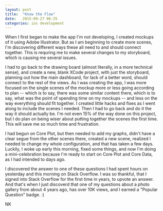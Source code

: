 ```yaml
---
layout: post
title:  "Know the Flow"
date:   2015-09-27 06:35
categories: ios development
---
```


When I first began to make the app I'm not developing, I created mockups of it using Adobe Illustrator. But as I am beginning to create more scenes, I'm discovering different ways these all need to and should connect together. This is requring me to make several changes to my storyboard, which is causing me several issues. 

I had to go back to the drawing board (almost literally, in a more technical sense), and create a new, blank XCode project, with just the storyboard, planning out how the main dashboard, for lack of a better word, should connect to the rest of the views. As I was creating the app, I was more focused on the single scenes of the mockup more or less going according to plan -- which is to say, there was some similar content there, which is to say, what was the  point of spending time on my mockups -- and less on the way everything should fit together. I created little hacks and fixes as I went along to include the scenes I needed. Then I had to go back and do it the way it should actually be. I'm not even 15% of the way done on this project, but I do plan on being wiser about putting together the scenes the first time. This will save me so much time and frustration. 

I had begun on Core Plot, but then needed to add my graphs, didn't have a clear segue from the other scenes there, created a new scene, realized I needed to change my whole configuration, and that has taken a few days. Luckily, I woke up early this morning, fixed some things, and now I'm doing a mini-celebration because I'm ready to start on Core Plot and Core Data, as I had intended to days ago. 

I discovered the answer to one of these questions I had spent hours on yesterday and this morning on Stack Overflow. I was so thankful, that I signed into Stack Overflow for the first time in years, to upvote an answer. And that's when I just discoverd that one of my questions about a photo gallery from about 4 years ago, has over 10K views, and I earned a "Popular Question" badge. :) 


NK

















